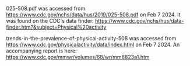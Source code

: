 025-508.pdf was accessed from https://www.cdc.gov/nchs/data/hus/2019/025-508.pdf on Feb 7 2024. It was found on the CDC's data finder: https://www.cdc.gov/nchs/hus/data-finder.htm?&subject=Physical%20activity

trends-in-the-prevalence-of-physical-activity-508 was accessed from https://www.cdc.gov/physicalactivity/data/index.html on Feb 7 2024. An accompanying report is here: https://www.cdc.gov/mmwr/volumes/68/wr/mm6823a1.htm
